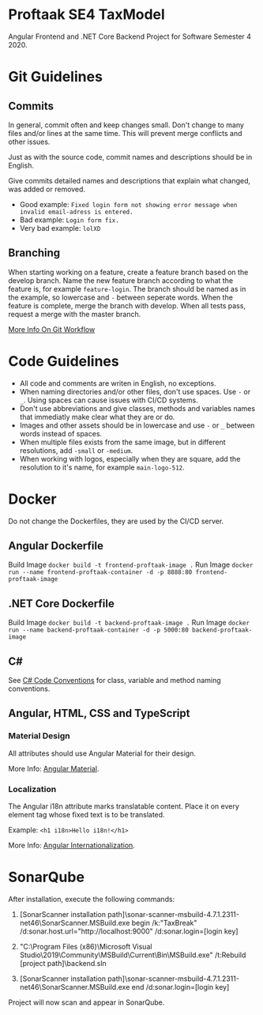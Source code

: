 # Proftaak SE4 TaxModel
Angular Frontend and .NET Core Backend Project for Software Semester 4 2020.

# Git Guidelines

## Commits

In general, commit often and keep changes small. Don't change to many files and/or lines at the same time. This will prevent merge conflicts and other issues.

Just as with the source code, commit names and descriptions should be in English.

Give commits detailed names and descriptions that explain what changed, was added or removed.

- Good example: `Fixed login form not showing error message when invalid email-adress is entered.`
- Bad example: `Login form fix.`
- Very bad example: `lolXD`

## Branching

When starting working on a feature, create a feature branch based on the develop branch.
Name the new feature branch according to what the feature is, for example `feature-login`.
The branch should be named as in the example, so lowercase and `-` between seperate words.
When the feature is complete, merge the branch with develop.
When all tests pass, request a merge with the master branch.

[More Info On Git Workflow](https://www.atlassian.com/git/tutorials/comparing-workflows/gitflow-workflow)

# Code Guidelines

- All code and comments are writen in English, no exceptions.
- When naming directories and/or other files, don't use spaces. Use `-` or `_`. Using spaces can cause issues with CI/CD systems.
- Don't use abbreviations and give classes, methods and variables names that immediatly make clear what they are or do.
- Images and other assets should be in lowercase and use `-` or `_` between words instead of spaces.
- When multiple files exists from the same image, but in different resolutions, add `-small` or `-medium`.
- When working with logos, especially when they are square, add the resolution to it's name, for example `main-logo-512`.

# Docker

Do not change the Dockerfiles, they are used by the CI/CD server.

## Angular Dockerfile

Build Image
`docker build -t frontend-proftaak-image .`
Run Image
`docker run --name frontend-proftaak-container -d -p 8888:80 frontend-proftaak-image`

## .NET Core Dockerfile

Build Image
`docker build -t backend-proftaak-image .`
Run Image
`docker run --name backend-proftaak-container -d -p 5000:80 backend-proftaak-image`

## C#

See [C# Code Conventions](https://github.com/ktaranov/naming-convention/blob/master/C%23%20Coding%20Standards%20and%20Naming%20Conventions.md) for class, variable and method naming conventions.

## Angular, HTML, CSS and TypeScript

### Material Design

All attributes should use Angular Material for their design.

More Info: [Angular Material](https://material.angular.io/components/categories).

### Localization

The Angular i18n attribute marks translatable content. Place it on every element tag whose fixed text is to be translated.

Example: `<h1 i18n>Hello i18n!</h1>`

More Info: [Angular Internationalization](https://angular.io/guide/i18n).

# SonarQube

After installation, execute the following commands:

1. [SonarScanner installation path]\sonar-scanner-msbuild-4.7.1.2311-net46\SonarScanner.MSBuild.exe begin /k:"TaxBreak" /d:sonar.host.url="http://localhost:9000" /d:sonar.login=[login key]

2. "C:\Program Files (x86)\Microsoft Visual Studio\2019\Community\MSBuild\Current\Bin\MSBuild.exe" /t:Rebuild [project path]\backend.sln   

3. [SonarScanner installation path]\sonar-scanner-msbuild-4.7.1.2311-net46\SonarScanner.MSBuild.exe end /d:sonar.login=[login key]

Project will now scan and appear in SonarQube.
